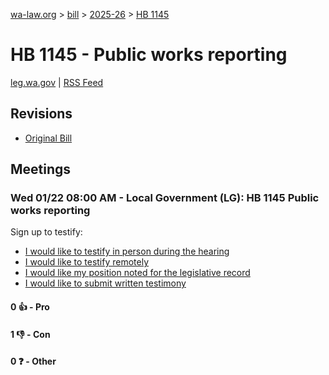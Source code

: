 [wa-law.org](/) > [bill](/bill/) > [2025-26](/bill/2025-26/) > [HB 1145](/bill/2025-26/hb/1145/)

# HB 1145 - Public works reporting
[leg.wa.gov](https://app.leg.wa.gov/billsummary?BillNumber=1145&Year=2025&Initiative=false) | [RSS Feed](./rss.xml)

## Revisions
* [Original Bill](1/)

## Meetings
### Wed 01/22 08:00 AM - Local Government (LG): HB 1145 Public works reporting
Sign up to testify:
* [I would like to testify in person during the hearing](https://app.leg.wa.gov/csi/Testifier/Add?chamber=House&mId=32522&aId=161722&caId=24896&tId=1)
* [I would like to testify remotely](https://app.leg.wa.gov/csi/Testifier/Add?chamber=House&mId=32522&aId=161722&caId=24896&tId=2)
* [I would like my position noted for the legislative record](https://app.leg.wa.gov/csi/Testifier/Add?chamber=House&mId=32522&aId=161722&caId=24896&tId=3)
* [I would like to submit written testimony](https://app.leg.wa.gov/csi/Testifier/Add?chamber=House&mId=32522&aId=161722&caId=24896&tId=4)

#### 0 👍 - Pro

#### 1 👎 - Con

#### 0 ❓ - Other
